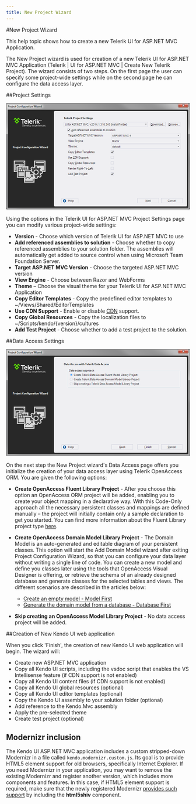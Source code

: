 ```yaml
---
title: New Project Wizard
---
```


#New Project Wizard

This help topic shows how to create a new Telerik UI for ASP.NET MVC Application.

The New Project wizard is used for creation of a new Telerik UI for ASP.NET MVC Application (Telerik | UI for ASP.NET MVC | Create New Telerik Project). The wizard consists of two steps. On the first page the user can specify some project-wide settings while on the second page he can configure the data access layer.

##Project Settings

![New Project Wizard](/aspnet-mvc/vs-integration/images/new1.png)

Using the options in the Telerik UI for ASP.NET MVC Project Settings page you can modify various project-wide settings:

-   **Version** - Choose which version of Telerik UI for ASP.NET MVC to use
-   **Add referenced assemblies to solution** - Choose whether to copy referenced assemblies to your solution folder. The assemblies will automatically get added to source control when using Microsoft Team Foundation Server.
-   **Target ASP.NET MVC Version** - Choose the targeted ASP.NET MVC version
-   **View Engine** - Choose between Razor and WebForms
-   **Theme** – Choose the visual theme for your Telerik UI for ASP.NET MVC Application
-   **Copy Editor Templates** - Copy the predefined editor templates to ~/Views/Shared/EditorTemplates
-   **Use CDN Support** - Enable or disable [CDN](/javascript-dependencies#cdn) support.
-   **Copy Global Resources** - Copy the localization files to ~/Scripts/kendo/{version}/cultures
-   **Add Test Project** - Choose whether to add a test project to the solution.

##Data Access Settings

![Data Access Settings](/aspnet-mvc/vs-integration/images/data_access.png)

On the next step the New Project wizard's Data Access page offers you initialize the creation of your data access layer using Telerik OpenAccess ORM. You are given the following options:

- **Create OpenAccess Fluent Library Project** - After you choose this option an OpenAccess ORM project will be added, enabling you to create your object mapping in a declarative way. With this Code-Only approach all the necessary persistent classes and mappings are defined manually – the project will initially contain only a sample declaration to get you started. You can find more information about the Fluent Library project type [here](http://www.telerik.com/help/openaccess-orm/getting-started-fluent-mapping-overview.html).
- **Create OpenAccess Domain Model Library Project** - The Domain Model is an auto-generated and editable diagram of your persistent classes. This option will start the Add Domain Model wizard after exiting Project Configuration Wizard, so that you can configure your data layer without writing a single line of code. You can create a new model and define you classes later using the tools that OpenAccess Visual Designer is offering, or retrieve the schema of an already designed database and generate classes for the selected tables and views. The different scenarios are described in the articles below:
    - [Create an empty model - Model First](http://www.telerik.com/help/openaccess-orm/getting-started-root-getting-started-with-update-schema-tools.html)
    - [Generate the domain model from a database - Database First](http://www.telerik.com/help/openaccess-orm/getting-started-root-generating-model-mappings-taking-database-first-approach.html)

- **Skip creating an OpenAccess Model Library Project** - No data access project will be added.

##Creation of New Kendo UI web application

When you click 'Finish', the creation of new Kendo UI web application will begin. The wizard will:

- Create new ASP.NET MVC application
- Copy all Kendo UI scripts, including the vsdoc script that enables the VS Intellisense feature (if CDN support is not enabled)
- Copy all Kendo UI content files (if CDN support is not enabled)
- Copy all Kendo UI global resources (optional)
- Copy all Kendo UI editor templates (optional)
- Copy the Kendo UI assembly to your solution folder (optional)
- Add reference to the Kendo.Mvc assembly
- Apply the pre-selected theme
- Create test project (optional)

## Modernizr inclusion

The Kendo UI ASP.NET MVC application includes a custom stripped-down Modernizr in a file called `kendo.modernizr.custom.js`. Its goal is to provide HTML5 element support for old browsers, specifically Internet Explorer.
If you need Modernizr in your application, you may want to remove the existing Modernizr and register another version, which includes more components and features. In this case, if HTML5 element support is required,
make sure that the newly registered Modernizr [provides such support](http://modernizr.com/docs/#html5inie) by including the **html5shiv** component.
